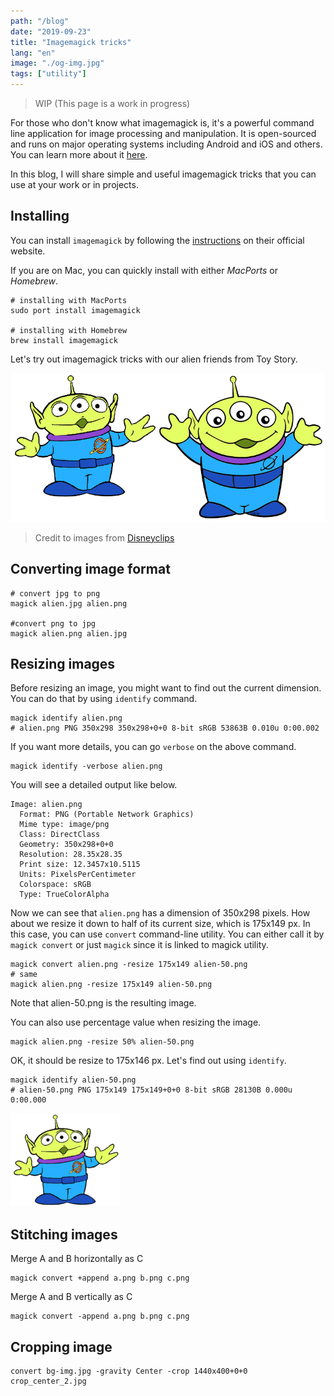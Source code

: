 ```yaml
---
path: "/blog"
date: "2019-09-23"
title: "Imagemagick tricks"
lang: "en"
image: "./og-img.jpg"
tags: ["utility"]
---
```


> WIP (This page is a work in progress)

For those who don't know what imagemagick is, it's a powerful command line application for image processing and manipulation. It is open-sourced and runs on major operating systems including Android and iOS and others. You can learn more about it [here](https://imagemagick.org).

In this blog, I will share simple and useful imagemagick tricks that you can use at your work or in projects. 

## Installing

You can install `imagemagick` by following the [instructions](https://imagemagick.org/script/download.php) on their official website.

If you are on Mac, you can quickly install with either *MacPorts* or *Homebrew*.

```shell
# installing with MacPorts
sudo port install imagemagick

# installing with Homebrew
brew install imagemagick
```

Let's try out imagemagick tricks with our alien friends from Toy Story.

![alien friends](alien-friends.png)
> Credit to images from [Disneyclips](https://www.disneyclips.com/images/toystory.html)

## Converting image format

```shell
# convert jpg to png
magick alien.jpg alien.png

#convert png to jpg
magick alien.png alien.jpg
```

## Resizing images

Before resizing an image, you might want to find out the current dimension. You can do that by using `identify` command.

```shell
magick identify alien.png
# alien.png PNG 350x298 350x298+0+0 8-bit sRGB 53863B 0.010u 0:00.002
```

If you want more details, you can go `verbose` on the above command.
```shell
magick identify -verbose alien.png
```

You will see a detailed output like below.
```
Image: alien.png
  Format: PNG (Portable Network Graphics)
  Mime type: image/png
  Class: DirectClass
  Geometry: 350x298+0+0
  Resolution: 28.35x28.35
  Print size: 12.3457x10.5115
  Units: PixelsPerCentimeter
  Colorspace: sRGB
  Type: TrueColorAlpha
```

Now we can see that `alien.png` has a dimension of 350x298 pixels. How about we resize it down to half of its current size, which is 175x149 px. In this case, you can use `convert` command-line utility. You can either call it by `magick convert` or just `magick` since it is linked to magick utility.

```shell
magick convert alien.png -resize 175x149 alien-50.png
# same
magick alien.png -resize 175x149 alien-50.png
```

Note that alien-50.png is the resulting image.

You can also use percentage value when resizing the image.

```shell
magick alien.png -resize 50% alien-50.png
```
OK, it should be resize to 175x146 px. Let's find out using `identify`.

```shell
magick identify alien-50.png
# alien-50.png PNG 175x149 175x149+0+0 8-bit sRGB 28130B 0.000u 0:00.000
```

![alien-50](alien-50.png)

## Stitching images

Merge A and B horizontally as C
```shell
magick convert +append a.png b.png c.png
```

Merge A and B vertically as C 
```shell
magick convert -append a.png b.png c.png
```


## Cropping image
```shell
convert bg-img.jpg -gravity Center -crop 1440x400+0+0 crop_center_2.jpg
```



